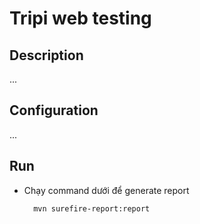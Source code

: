 # Tripi web testing
## Description
...
## Configuration
...
## Run
* Chạy command dưới để generate report
  
        mvn surefire-report:report

